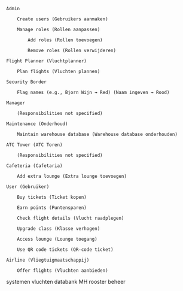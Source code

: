     Admin

        Create users (Gebruikers aanmaken)

        Manage roles (Rollen aanpassen)

            Add roles (Rollen toevoegen)

            Remove roles (Rollen verwijderen)

    Flight Planner (Vluchtplanner)

        Plan flights (Vluchten plannen)

    Security Border

        Flag names (e.g., Bjorn Wijn → Red) (Naam ingeven → Rood)

    Manager

        (Responsibilities not specified)

    Maintenance (Onderhoud)

        Maintain warehouse database (Warehouse database onderhouden)

    ATC Tower (ATC Toren)

        (Responsibilities not specified)

    Cafeteria (Cafetaria)

        Add extra lounge (Extra lounge toevoegen)

    User (Gebruiker)

        Buy tickets (Ticket kopen)

        Earn points (Puntensparen)

        Check flight details (Vlucht raadplegen)

        Upgrade class (Klasse verhogen)

        Access lounge (Lounge toegang)

        Use QR code tickets (QR-code ticket)

    Airline (Vliegtuigmaatschappij)

        Offer flights (Vluchten aanbieden)
systemen
	vluchten databank MH
	rooster beheer
